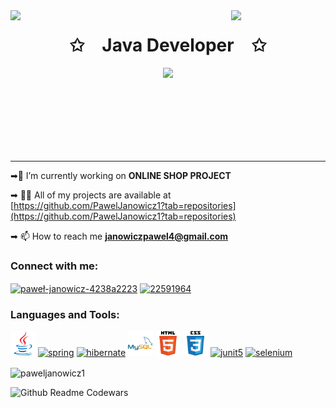 <img align="left" src="https://user-images.githubusercontent.com/65187002/144930161-2f783401-8d27-4fdf-a2f7-cc0ba32f1f1f.gif" width="30%" style="display:inline;">
<img align="right" src="https://user-images.githubusercontent.com/65187002/144930161-2f783401-8d27-4fdf-a2f7-cc0ba32f1f1f.gif" width="30%" style="display:inline;">
<p align="center">
    <h1 align="center">✩&emsp;Java Developer&emsp;✩</h1>
</p>
<p align="center">
    <img src="https://readme-typing-svg.herokuapp.com/?lines=Hello!+I'm+Paweł!;Welcome+to+my+profile!;Have+a+look+around!&font=Fira%20Code&color=%23D62F79&center=true&width=280&height=50">
</p>
<br>
<br>
<br>
<br>
<br>
<br>
<hr>

➡🔭 I’m currently working on **ONLINE SHOP PROJECT**

➡ 👨‍💻 All of my projects are available at [https://github.com/PawelJanowicz1?tab=repositories](https://github.com/PawelJanowicz1?tab=repositories)

➡ 📫 How to reach me **janowiczpawel4@gmail.com**

<h3 align="left">Connect with me:</h3>
<p align="left">
<a href="https://linkedin.com/in/paweł-janowicz-4238a2223" target="blank"><img align="center" src="https://raw.githubusercontent.com/rahuldkjain/github-profile-readme-generator/master/src/images/icons/Social/linked-in-alt.svg" alt="paweł-janowicz-4238a2223" height="30" width="40" /></a>
<a href="https://stackoverflow.com/users/22591964" target="blank"><img align="center" src="https://raw.githubusercontent.com/rahuldkjain/github-profile-readme-generator/master/src/images/icons/Social/stack-overflow.svg" alt="22591964" height="30" width="40" /></a>
</p>

<h3 align="left">Languages and Tools:</h3>
<p align="left"> <a href="https://www.java.com" target="_blank" rel="noreferrer"> <img src="https://raw.githubusercontent.com/devicons/devicon/master/icons/java/java-original.svg" alt="java" width="40" height="40"/><a/>
  <a href="https://spring.io/" target="_blank" rel="noreferrer"> <img src="https://www.vectorlogo.zone/logos/springio/springio-icon.svg" alt="spring" width="40" height="40"/></a>
  <a href="https://hibernate.org" target="_blank" rel="noreferrer"> <img src="https://fs.siteor.com/javatech/files/hibernate2.png" alt="hibernate" width="40" height="40"/></a>
  <a href="https://www.mysql.com/" target="_blank" rel="noreferrer"> <img src="https://raw.githubusercontent.com/devicons/devicon/master/icons/mysql/mysql-original-wordmark.svg" alt="mysql" width="40" height="40"/></a>
  <a href="https://www.w3.org/html/" target="_blank" rel="noreferrer"> <img src="https://raw.githubusercontent.com/devicons/devicon/master/icons/html5/html5-original-wordmark.svg" alt="html5" width="40" height="40"/></a>
  <a href="https://www.w3schools.com/css/" target="_blank" rel="noreferrer"> <img src="https://raw.githubusercontent.com/devicons/devicon/master/icons/css3/css3-original-wordmark.svg" alt="css3" width="40" height="40"/></a>
  <a href="https://junit.org/junit5/" target="_blank" rel="noreferrer"> <img src="https://junit.org/junit5/assets/img/junit5-logo.png" alt="junit5" width="40" height="40"/></a>
  <a href="https://www.selenium.dev" target="_blank" rel="noreferrer"> <img src="https://upload.wikimedia.org/wikipedia/commons/d/d5/Selenium_Logo.png" alt="selenium" width="40" height="40"/></a>
</p>

<p><img align="center" src="https://github-readme-stats.vercel.app/api/top-langs?username=paweljanowicz1&show_icons=true&theme=tokyonight&locale=en&layout=compact" alt="paweljanowicz1" /></p> 


![Github Readme Codewars](https://codewars-stats-ignacio-cuadra.vercel.app/?username=PawelJanowicz&theme=dark)

